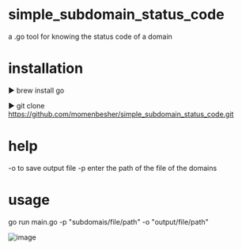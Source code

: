 # simple_subdomain_status_code
 a .go tool for knowing the status code of a domain


 # installation
▶ brew install go

▶ git clone https://github.com/momenbesher/simple_subdomain_status_code.git

# help
-o to save output file
-p enter the path of the file of the domains

# usage
go run main.go -p "subdomais/file/path" -o "output/file/path"

![image](https://github.com/momenbesher/simple_subdomain_status_code/assets/107280965/28d400eb-f9fb-4b86-b8e2-4c3f8fbcb627)
